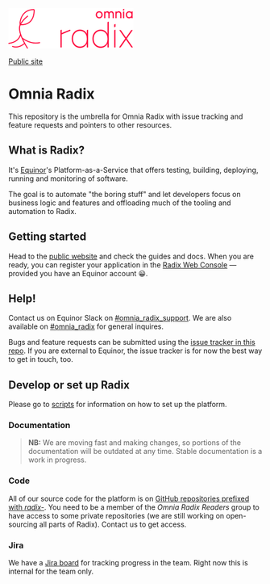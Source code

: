 ![Logo](logo/Banner%20energy%20red@2x.png)

[Public site](https://www.radix.equinor.com)

# Omnia Radix

This repository is the umbrella for Omnia Radix with issue tracking and feature requests and pointers to other resources.

## What is Radix?

It's [Equinor](https://www.equinor.com/)'s Platform-as-a-Service that offers testing, building, deploying, running and monitoring of software.

The goal is to automate "the boring stuff" and let developers focus on business logic and features and offloading much of the tooling and automation to Radix.

## Getting started

Head to the [public website](https://www.radix.equinor.com/) and check the guides and docs. When you are ready, you can register your application in the [Radix Web Console](https://console.radix.equinor.com) — provided you have an Equinor account 😀.

## Help!

Contact us on Equinor Slack on [#omnia_radix_support](https://equinor.slack.com/messages/CBKM6N2JY/). We are also available on [#omnia_radix](https://equinor.slack.com/messages/C8U7XGGAJ/) for general inquires.

Bugs and feature requests can be submitted using the [issue tracker in this repo](https://github.com/equinor/radix-platform/issues). If you are external to Equinor, the issue tracker is for now the best way to get in touch, too.

## Develop or set up Radix

Please go to [scripts](https://github.com/equinor/radix-platform/tree/master/scripts) for information on how to set up the platform.

### Documentation

> **NB:** We are moving fast and making changes, so portions of the documentation will be outdated at any time. Stable documentation is a work in progress.

### Code

All of our source code for the platform is on [GitHub repositories prefixed with _radix-_](https://github.com/equinor?utf8=%E2%9C%93&q=radix-). You need to be a member of the _Omnia Radix Readers_ group to have access to some private repositories (we are still working on open-sourcing all parts of Radix). Contact us to get access.

### Jira

We have a [Jira board](https://equinor.atlassian.net/secure/RapidBoard.jspa?rapidView=41&projectKey=RA) for tracking progress in the team. Right now this is internal for the team only.
